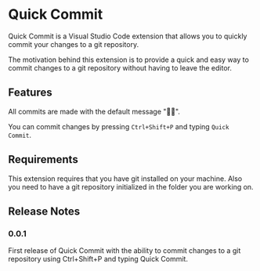 # Quick Commit

Quick Commit is a Visual Studio Code extension that allows you to quickly commit your changes to a git repository.

The motivation behind this extension is to provide a quick and easy way to commit changes to a git repository without having to leave the editor.

## Features

All commits are made with the default message "🖕🏼".

You can commit changes by pressing `Ctrl+Shift+P` and typing `Quick Commit`.

## Requirements

This extension requires that you have git installed on your machine. Also you need to have a git repository initialized in the folder you are working on.

## Release Notes

### 0.0.1
First release of Quick Commit with the ability to commit changes to a git repository using Ctrl+Shift+P and typing Quick Commit.

